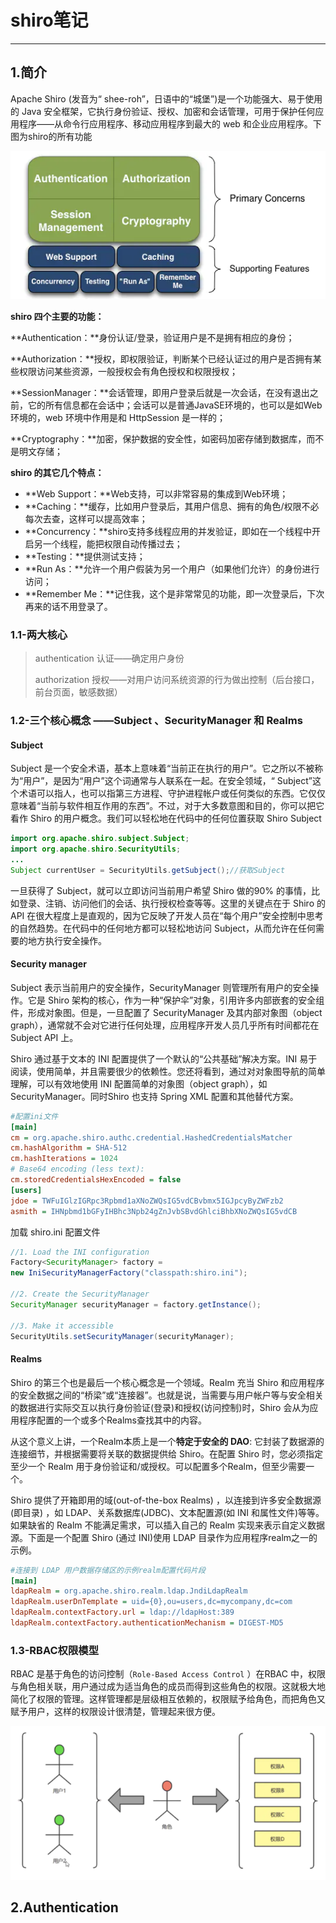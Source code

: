 # shiro笔记

---

## 1.简介

Apache Shiro (发音为“ shee-roh”，日语中的“城堡”)是一个功能强大、易于使用的 Java 安全框架，它执行身份验证、授权、加密和会话管理，可用于保护任何应用程序——从命令行应用程序、移动应用程序到最大的 web 和企业应用程序。下图为shiro的所有功能

![image-20220108151538779](shiro%E7%AC%94%E8%AE%B0.images/image-20220108151538779.png)

**shiro 四个主要的功能：**

**Authentication：**身份认证/登录，验证用户是不是拥有相应的身份；

**Authorization：**授权，即权限验证，判断某个已经认证过的用户是否拥有某些权限访问某些资源，一般授权会有角色授权和权限授权；

**SessionManager：**会话管理，即用户登录后就是一次会话，在没有退出之前，它的所有信息都在会话中；会话可以是普通JavaSE环境的，也可以是如Web环境的，web 环境中作用是和 HttpSession 是一样的；

**Cryptography：**加密，保护数据的安全性，如密码加密存储到数据库，而不是明文存储；

**shiro 的其它几个特点：**

- **Web Support：**Web支持，可以非常容易的集成到Web环境；
- **Caching：**缓存，比如用户登录后，其用户信息、拥有的角色/权限不必每次去查，这样可以提高效率；
- **Concurrency：**shiro支持多线程应用的并发验证，即如在一个线程中开启另一个线程，能把权限自动传播过去；
- **Testing：**提供测试支持；
- **Run As：**允许一个用户假装为另一个用户（如果他们允许）的身份进行访问；
- **Remember Me：**记住我，这个是非常常见的功能，即一次登录后，下次再来的话不用登录了。

### 1.1-两大核心

>authentication 认证——确定用户身份
>
>authorization 授权——对用户访问系统资源的行为做出控制（后台接口，前台页面，敏感数据）

### 1.2-三个核心概念 ——Subject  、SecurityManager 和 Realms

#### Subject

Subject 是一个安全术语，基本上意味着“当前正在执行的用户”。它之所以不被称为“用户”，是因为“用户”这个词通常与人联系在一起。在安全领域，“ Subject”这个术语可以指人，也可以指第三方进程、守护进程帐户或任何类似的东西。它仅仅意味着“当前与软件相互作用的东西”。不过，对于大多数意图和目的，你可以把它看作 Shiro 的用户概念。我们可以轻松地在代码中的任何位置获取 Shiro Subject

```java
import org.apache.shiro.subject.Subject;
import org.apache.shiro.SecurityUtils;
...
Subject currentUser = SecurityUtils.getSubject();//获取Subject
```

一旦获得了 Subject，就可以立即访问当前用户希望 Shiro 做的90% 的事情，比如登录、注销、访问他们的会话、执行授权检查等等。这里的关键点在于 Shiro 的 API 在很大程度上是直观的，因为它反映了开发人员在“每个用户”安全控制中思考的自然趋势。在代码中的任何地方都可以轻松地访问 Subject，从而允许在任何需要的地方执行安全操作。

#### Security manager

Subject 表示当前用户的安全操作，SecurityManager 则管理所有用户的安全操作。它是 Shiro 架构的核心，作为一种“保护伞”对象，引用许多内部嵌套的安全组件，形成对象图。但是，一旦配置了 SecurityManager 及其内部对象图（object graph），通常就不会对它进行任何处理，应用程序开发人员几乎所有时间都花在 Subject API 上。

Shiro 通过基于文本的 INI 配置提供了一个默认的“公共基础”解决方案。INI 易于阅读，使用简单，并且需要很少的依赖性。您还将看到，通过对对象图导航的简单理解，可以有效地使用 INI 配置简单的对象图（object graph），如 SecurityManager。同时Shiro 也支持 Spring XML 配置和其他替代方案。

```ini
#配置ini文件
[main]
cm = org.apache.shiro.authc.credential.HashedCredentialsMatcher
cm.hashAlgorithm = SHA-512
cm.hashIterations = 1024
# Base64 encoding (less text): 
cm.storedCredentialsHexEncoded = false
[users]
jdoe = TWFuIGlzIGRpc3Rpbmd1aXNoZWQsIG5vdCBvbmx5IGJpcyByZWFzb2
asmith = IHNpbmd1bGFyIHBhc3Npb24gZnJvbSBvdGhlciBhbXNoZWQsIG5vdCB
```

 加载 shiro.ini 配置文件

```java
//1. Load the INI configuration
Factory<SecurityManager> factory =
new IniSecurityManagerFactory("classpath:shiro.ini");

//2. Create the SecurityManager
SecurityManager securityManager = factory.getInstance();

//3. Make it accessible
SecurityUtils.setSecurityManager(securityManager);
```

#### Realms

Shiro 的第三个也是最后一个核心概念是一个领域。Realm 充当 Shiro 和应用程序的安全数据之间的“桥梁”或“连接器”。也就是说，当需要与用户帐户等与安全相关的数据进行实际交互以执行身份验证(登录)和授权(访问控制)时，Shiro 会从为应用程序配置的一个或多个Realms查找其中的内容。

从这个意义上讲，一个Realm本质上是一个**特定于安全的 DAO**: 它封装了数据源的连接细节，并根据需要将关联的数据提供给 Shiro。在配置 Shiro 时，您必须指定至少一个 Realm 用于身份验证和/或授权。可以配置多个Realm，但至少需要一个。

Shiro 提供了开箱即用的域(out-of-the-box Realms) ，以连接到许多安全数据源(即目录) ，如 LDAP、关系数据库(JDBC)、文本配置源(如 INI 和属性文件)等等。如果缺省的 Realm 不能满足需求，可以插入自己的 Realm 实现来表示自定义数据源。下面是一个配置 Shiro (通过 INI)使用 LDAP 目录作为应用程序realm之一的示例。

```ini
#连接到 LDAP 用户数据存储区的示例realm配置代码片段
[main]
ldapRealm = org.apache.shiro.realm.ldap.JndiLdapRealm
ldapRealm.userDnTemplate = uid={0},ou=users,dc=mycompany,dc=com
ldapRealm.contextFactory.url = ldap://ldapHost:389
ldapRealm.contextFactory.authenticationMechanism = DIGEST-MD5 
```

### 1.3-RBAC权限模型

RBAC 是基于角色的访问控制（`Role-Based Access Control` ）在RBAC 中，权限与角色相关联，用户通过成为适当角色的成员而得到这些角色的权限。这就极大地简化了权限的管理。这样管理都是层级相互依赖的，权限赋予给角色，而把角色又赋予用户，这样的权限设计很清楚，管理起来很方便。

![image-20220108142012096](shiro%E7%AC%94%E8%AE%B0.images/image-20220108142012096.png)

## 2.Authentication
